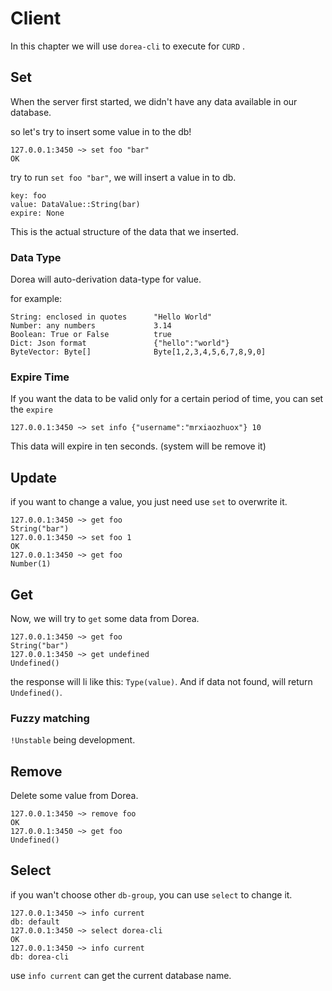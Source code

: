 # Client

In this chapter we will use `dorea-cli` to execute for `CURD` .

## Set

When the server first started, we didn't have any data available in our database.

so let's try to insert some value in to the db!

```dorea-cli
127.0.0.1:3450 ~> set foo "bar"
OK
```

try to run `set foo "bar"`, we will insert a value in to db.

```
key: foo
value: DataValue::String(bar)
expire: None
```
This is the actual structure of the data that we inserted.

### Data Type

Dorea will auto-derivation data-type for value.

for example:

```
String: enclosed in quotes      "Hello World"
Number: any numbers             3.14
Boolean: True or False          true
Dict: Json format               {"hello":"world"}
ByteVector: Byte[]              Byte[1,2,3,4,5,6,7,8,9,0]
```

### Expire Time

If you want the data to be valid only for a certain period of time, you can set the `expire`

```dorea-cli
127.0.0.1:3450 ~> set info {"username":"mrxiaozhuox"} 10
```

This data will expire in ten seconds. (system will be remove it)

## Update

if you want to change a value, you just need use `set` to overwrite it.

```dorea-cli
127.0.0.1:3450 ~> get foo
String("bar")
127.0.0.1:3450 ~> set foo 1
OK
127.0.0.1:3450 ~> get foo
Number(1)
```

## Get

Now, we will try to `get` some data from Dorea.

```dorea-cli
127.0.0.1:3450 ~> get foo
String("bar")
127.0.0.1:3450 ~> get undefined
Undefined()
```

the response will li like this: `Type(value)`. And if data not found, will return `Undefined()`.

### Fuzzy matching

`!Unstable` being development.


## Remove

Delete some value from Dorea.

```dorea-cli
127.0.0.1:3450 ~> remove foo
OK
127.0.0.1:3450 ~> get foo
Undefined()
```

## Select

if you wan't choose other `db-group`, you can use `select` to change it.

```dorea-cli
127.0.0.1:3450 ~> info current
db: default
127.0.0.1:3450 ~> select dorea-cli
OK
127.0.0.1:3450 ~> info current
db: dorea-cli
```
use `info current` can get the current database name.